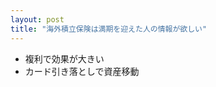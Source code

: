 ```yaml
---
layout: post
title: "海外積立保険は満期を迎えた人の情報が欲しい"
---
```

<ul>
	<li>複利で効果が大きい</li>
	<li>カード引き落としで資産移動</li>
</ul>